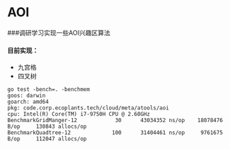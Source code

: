# AOI
###调研学习实现一些AOI兴趣区算法

#### 目前实现：
- 九宫格
- 四叉树


```shell
go test -bench=. -benchmem
goos: darwin
goarch: amd64
pkg: code.corp.ecoplants.tech/cloud/meta/atools/aoi
cpu: Intel(R) Core(TM) i7-9750H CPU @ 2.60GHz
BenchmarkGridManger-12    	      30	  43034352 ns/op	18078476 B/op	  130843 allocs/op
BenchmarkQuadtree-12      	     100	  31404461 ns/op	 9761675 B/op	  112047 allocs/op
```

